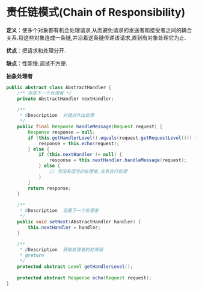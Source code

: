 # 责任链模式(Chain of Responsibility)

**定义**：使多个对象都有机会处理请求,从而避免请求的发送者和接受者之间的耦合关系.将这些对象连成一条链,并沿着这条链传递该请求,直到有对象处理它为止.

**优点**：把请求和处理分开.   

**缺点**：性能慢,调试不方便.



**抽象处理者**

```java
public abstract class AbstractHandler {
    /** 存放下一个处理者 */
    private AbstractHandler nextHandler;
    
    /**  
     * @Description  对请求作出处理
     */
    public final Response handleMessage(Request request) {
        Response response = null;
        if (this.getHandlerLevel().equals(request.getRequestLevel())) {
            response = this.echo(request);
        } else {
            if (this.nextHandler != null) {
                response = this.nextHandler.handleMessage(request);
            } else {
                // 当没有适当的处理者,业务自行处理
            }
        }
        return response;
    }
     
    /**  
     * @Description  设置下一个处理者
     */
    public void setNext(AbstractHandler handler) {
        this.nextHandler = handler;
    }
    
    /**  
     * @Description  获取处理者的处等级
     * @return   
     */
    protected abstract Level getHandlerLevel();
    
    protected abstract Response echo(Request request);
}
```